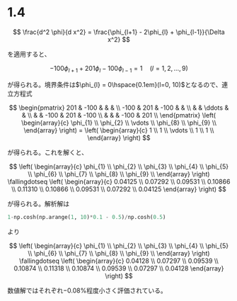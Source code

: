 # 1.4

$$
\frac{d^2 \phi}{d x^2} = \frac{\phi_{l+1} - 2\phi_{l} + \phi_{l-1}}{\Delta x^2}
$$

を適用すると、

$$
-100 \phi_{l+1} + 201 \phi_{l} -100 \phi_{l-1} = 1 \hspace{1em} (l = 1, 2, \dots, 9)
$$

が得られる。境界条件は$\phi_{l} = 0\hspace{0.1em}(l=0, 10)$となるので、連立方程式

$$
\begin{pmatrix}
201 & -100 &  &  & \\
-100 & 201 & -100 &  & \\
 &  & \ddots &        & \\
 &  & -100 & 201 & -100  \\
 &   &  & -100 & 201 \\
\end{pmatrix} \left(
\begin{array}{c}
\phi_{1} \\
\phi_{2} \\
\vdots \\
\phi_{8} \\
\phi_{9} \\
\end{array}
\right) = \left(
\begin{array}{c}
1 \\
1 \\
\vdots \\
1 \\
1 \\
\end{array}
\right)
$$

が得られる。これを解くと、

$$
 \left(
\begin{array}{c}
\phi_{1} \\
\phi_{2} \\
\phi_{3} \\
\phi_{4} \\
\phi_{5} \\
\phi_{6} \\
\phi_{7} \\
\phi_{8} \\
\phi_{9} \\
\end{array}
\right) \fallingdotseq \left(
\begin{array}{c}
0.04125 \\
0.07292 \\
0.09531 \\
0.10866 \\
0.11310 \\
0.10866 \\
0.09531 \\
0.07292 \\
0.04125
\end{array}
\right)
$$

が得られる。解析解は

``` py
1-np.cosh(np.arange(1, 10)*0.1 - 0.5)/np.cosh(0.5)
```

より

$$
 \left(
\begin{array}{c}
\phi_{1} \\
\phi_{2} \\
\phi_{3} \\
\phi_{4} \\
\phi_{5} \\
\phi_{6} \\
\phi_{7} \\
\phi_{8} \\
\phi_{9} \\
\end{array}
\right) \fallingdotseq \left(
\begin{array}{c}
0.04128 \\
0.07297 \\
0.09539 \\
0.10874 \\
0.11318 \\
0.10874 \\
0.09539 \\
0.07297 \\
0.04128
\end{array}
\right)
$$

数値解ではそれぞれ$-0.08\%$程度小さく評価されている。